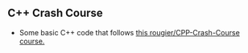 ## C++ Crash Course

- Some basic C++ code that follows [this rougier/CPP-Crash-Course course.](https://github.com/rougier/CPP-Crash-Course)
